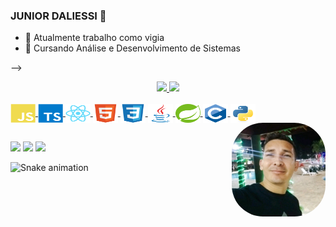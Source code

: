 ### JUNIOR DALIESSI 👋


- 🔭 Atualmente trabalho como vigia
- 🌱 Cursando Análise e Desenvolvimento de Sistemas

-->
<div align="center">
  <a href="https://github.com/JuniorDaliessi">
  <img height="180em" src="https://github-readme-stats.vercel.app/api?username=JuniorDaliessi&show_icons=true&theme=dracula&include_all_commits=true&count_private=true"/>
  <img height="180em" src="https://github-readme-stats.vercel.app/api/top-langs/?username=JuniorDaliessi&layout=compact&langs_count=7&theme=dracula"/>
</div>
<div style="display: inline_block"><br>
  <img align="center" alt="jr-Js" height="30" width="40" src="https://raw.githubusercontent.com/devicons/devicon/master/icons/javascript/javascript-plain.svg">
  <img align="center" alt="jr-Ts" height="30" width="40" src="https://raw.githubusercontent.com/devicons/devicon/master/icons/typescript/typescript-plain.svg">
  <img align="center" alt="jr-react" height="30" width="40" src="https://raw.githubusercontent.com/devicons/devicon/master/icons/react/react-original.svg">
  <img align="center" alt="jr-HTML" height="30" width="40" src="https://raw.githubusercontent.com/devicons/devicon/master/icons/html5/html5-original.svg">
  <img align="center" alt="jr-CSS" height="30" width="40" src="https://raw.githubusercontent.com/devicons/devicon/master/icons/css3/css3-original.svg">
  <img align="center" alt="jr-java" height="30" width="40" src="https://raw.githubusercontent.com/devicons/devicon/master/icons/java/java-original.svg">
  <img align="center" alt="jr-spring" height="30" width="40" src="https://raw.githubusercontent.com/devicons/devicon/master/icons/spring/spring-original.svg">
  <img align="center" alt="jr-C" height="30" width="40" src="https://raw.githubusercontent.com/devicons/devicon/master/icons/c/c-original.svg">
  <img align="center" alt="jr-Python" height="30" width="40" src="https://raw.githubusercontent.com/devicons/devicon/master/icons/python/python-original.svg">
  <img align="right" alt="jr-eu" height="150" style="border-radius:50px;" src="https://github.com/JuniorDaliessi/JuniorDaliessi/blob/main/img/1679445087758.jpg">
</div>
  
  ##
 
<div> 
  <a href="https://instagram.com/juniordaliessi" target="_blank"><img src="https://img.shields.io/badge/-Instagram-%23E4405F?style=for-the-badge&logo=instagram&logoColor=white" target="_blank"></a>
  <a href = "mailto:contatojuniordaliessi@gmail.com"><img src="https://img.shields.io/badge/-Gmail-%23333?style=for-the-badge&logo=gmail&logoColor=white" target="_blank"></a>
  <a href="https://www.linkedin.com/in/junior-daliessi-001681119/" target="_blank"><img src="https://img.shields.io/badge/-LinkedIn-%230077B5?style=for-the-badge&logo=linkedin&logoColor=white" target="_blank"></a> 
</div>
  
  ![Snake animation](https://github.com/JuniorDaliessi/JuniorDaliessi/blob/output/github-contribution-grid-snake.svg)
